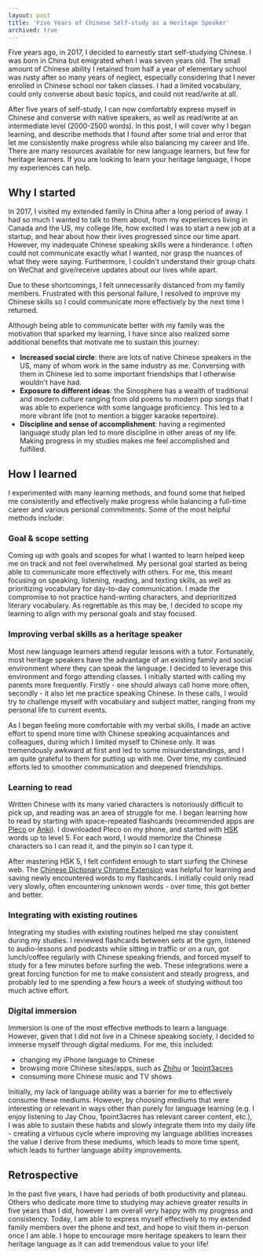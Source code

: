 ```yaml
---
layout: post
title: 'Five Years of Chinese Self-study as a Heritage Speaker'
archived: true
---
```


Five years ago, in 2017, I decided to earnestly start self-studying Chinese. I was born in China but emigrated when I was seven years old. The small amount of Chinese ability I retained from half a year of elementary school was rusty after so many years of neglect, especially considering that I never enrolled in Chinese school nor taken classes. I had a limited vocabulary, could only converse about basic topics, and could not read/write at all.

After five years of self-study, I can now comfortably express myself in Chinese and converse with native speakers, as well as read/write at an intermediate level (2000-2500 words). In this post, I will cover why I began learning, and describe methods that I found after some trial and error that let me consistently make progress while also balancing my career and life. There are many resources available for new language learners, but few for heritage learners. If you are looking to learn your heritage language, I hope my experiences can help.

## Why I started

In 2017, I visited my extended family in China after a long period of away. I had so much I wanted to talk to them about, from my experiences living in Canada and the US, my college life, how excited I was to start a new job at a startup, and hear about how their lives progressed since our time apart. However, my inadequate Chinese speaking skills were a hinderance. I often could not communicate exactly what I wanted, nor grasp the nuances of what they were saying. Furthermore, I couldn't understand their group chats on WeChat and give/receive updates about our lives while apart.

Due to these shortcomings, I felt unnecessarily distanced from my family members. Frustrated with this personal failure, I resolved to improve my Chinese skills so I could communicate more effectively by the next time I returned.

Although being able to communicate better with my family was the motivation that sparked my learning, I have since also realized some additional benefits that motivate me to sustain this journey:

- **Increased social circle**: there are lots of native Chinese speakers in the US, many of whom work in the same industry as me. Conversing with them in Chinese led to some important friendships that I otherwise wouldn't have had.
- **Exposure to different ideas**: the Sinosphere has a wealth of traditional and modern culture ranging from old poems to modern pop songs that I was able to experience with some language proficiency. This led to a more vibrant life (not to mention a bigger karaoke repertoire).
- **Discipline and sense of accomplishment**: having a regimented language study plan led to more discipline in other areas of my life. Making progress in my studies makes me feel accomplished and fulfilled.

## How I learned

I experimented with many learning methods, and found some that helped me consistently and effectively make progress while balancing a full-time career and various personal commitments. Some of the most helpful methods include:

### Goal & scope setting

Coming up with goals and scopes for what I wanted to learn helped keep me on track and not feel overwhelmed. My personal goal started as being able to communicate more effectively with others. For me, this meant focusing on speaking, listening, reading, and texting skills, as well as prioritizing vocabulary for day-to-day communication. I made the compromise to not practice hand-writing characters, and deprioritized literary vocabulary. As regrettable as this may be, I decided to scope my learning to align with my personal goals and stay focused.

### Improving verbal skills as a heritage speaker

Most new language learners attend regular lessons with a tutor. Fortunately, most heritage speakers have the advantage of an existing family and social environment where they can speak the language. I decided to leverage this environment and forgo attending classes. I initially started with calling my parents more frequently. Firstly - one should always call home more often, secondly - it also let me practice speaking Chinese. In these calls, I would try to challenge myself with vocabulary and subject matter, ranging from my personal life to current events.

As I began feeling more comfortable with my verbal skills, I made an active effort to spend more time with Chinese speaking acquaintances and colleagues, during which I limited myself to Chinese only. It was tremendously awkward at first and led to some misunderstandings, and I am quite grateful to them for putting up with me. Over time, my continued efforts led to smoother communication and deepened friendships.

### Learning to read

Written Chinese with its many varied characters is notoriously difficult to pick up, and reading was an area of struggle for me. I began learning how to read by starting with space-repeated flashcards (recommended apps are [Pleco](https://www.pleco.com/) or [Anki](https://apps.ankiweb.net/)). I downloaded Pleco on my phone, and started with [HSK](https://en.wikipedia.org/wiki/Hanyu_Shuiping_Kaoshi) words up to level 5. For each word, I would memorize the Chinese characters so I can read it, and the pinyin so I can type it.

After mastering HSK 5, I felt confident enough to start surfing the Chinese web. The [Chinese Dictionary Chrome Extension](https://chrome.google.com/webstore/detail/zhongwen-chinese-english/kkmlkkjojmombglmlpbpapmhcaljjkde) was helpful for learning and saving newly encountered words to my flashcards. I initially could only read very slowly, often encountering unknown words - over time, this got better and better.

### Integrating with existing routines

Integrating my studies with existing routines helped me stay consistent during my studies. I reviewed flashcards between sets at the gym, listened to audio-lessons and podcasts while sitting in traffic or on a run, got lunch/coffee regularly with Chinese speaking friends, and forced myself to study for a few minutes before surfing the web. These integrations were a great forcing function for me to make consistent and steady progress, and probably led to me spending a few hours a week of studying without too much active effort.

### Digital immersion

Immersion is one of the most effective methods to learn a language. However, given that I did not live in a Chinese speaking society, I decided to immerse myself through digital mediums. For me, this included:

- changing my iPhone language to Chinese
- browsing more Chinese sites/apps, such as [Zhihu](https://www.zhihu.com/) or [1point3acres](https://www.1point3acres.com/)
- consuming more Chinese music and TV shows

Initially, my lack of language ability was a barrier for me to effectively consume these mediums. However, by choosing mediums that were interesting or relevant in ways other than purely for language learning (e.g. I enjoy listening to Jay Chou, 1point3acres has relevant career content, etc.), I was able to sustain these habits and slowly integrate them into my daily life - creating a virtuous cycle where improving my language abilities increases the value I derive from these mediums, which leads to more time spent, which leads to further language ability improvements.

## Retrospective

In the past five years, I have had periods of both productivity and plateau. Others who dedicate more time to studying may achieve greater results in five years than I did, however I am overall very happy with my progress and consistency. Today, I am able to express myself effectively to my extended family members over the phone and text, and hope to visit them in-person once I am able. I hope to encourage more heritage speakers to learn their heritage language as it can add tremendous value to your life!
